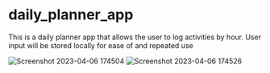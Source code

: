 # daily_planner_app
This is a daily planner app that allows the user to log activities by hour. User input will be stored locally for ease of and repeated use


![Screenshot 2023-04-06 174504](https://user-images.githubusercontent.com/125312035/230507446-d27432cc-5242-4f7c-9646-e12856cb5fb3.png)
![Screenshot 2023-04-06 174526](https://user-images.githubusercontent.com/125312035/230507452-34c69695-966d-49ca-ba16-b7a0d7e90d8e.png)
